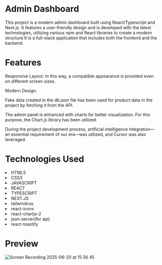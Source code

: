 <h1>Admin Dashboard</h1>
  
<p>This project is a modern admin dashboard built using React/Typescript and Next.js. It features a user-friendly design and is developed with the latest technologies, utilizing various npm and React libraries to create a modern structure.It is a full-stack application that includes both the frontend and the backend.</p>

<h1>Features</h1>

<p>Responsive Layout: In this way, a compatible appearance is provided even on different screen sizes.</p>
<p>Modern Design.</p>
<p>Fake data created in the db.json file has been used for product data in the project by fetching it from the API.</p>
<p>The admin panel is enhanced with charts for better visualization. For this purpose, the Chart.js library has been utilized.</p>
<p>During the project development process, artificial intelligence integration—an essential requirement of our era—was utilized, and Cursor was also leveraged.</p>

<h1>Technologies Used</h1>

<li>HTML5</li>
<li>CSS3</li>
<li>JAVASCRIPT</li>
<li>REACT</li>
<li>TYPESCRIPT</li>
<li>NEXT.JS</li>
<li>tailwindcss</li>
<li>react-icons</li>
<li>react-chartjs-2</li>
<li>json-server(for api)</li>
<li>react-toastify</li>

<h1>Preview</h1>

![Screen Recording 2025-06-20 at 15 56 45](https://github.com/user-attachments/assets/35f6c955-b950-4a9a-a53e-9f02a051cf0c)

